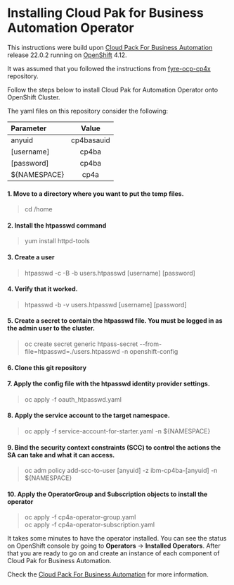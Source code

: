 # Installing Cloud Pak for Business Automation Operator

This instructions were build upon [Cloud Pack For Business Automation](https://www.ibm.com/docs/en/cloud-paks/cp-biz-automation/22.0.2) release 22.0.2 running on [OpenShift](https://docs.openshift.com/container-platform/4.12/welcome/index.html) 4.12.

It was assumed that you followed the instructions from [fyre-ocp-cp4x](https://github.com/alexandrezanetti/fyre-ocp-cp4x) repository.

Follow the steps below to install Cloud Pak for Automation Operator onto OpenShift Cluster.

The yaml files on this repository consider the following:

|Parameter|Value|
|:---------------|:----------:|
|anyuid|cp4basauid|
|[username]|cp4ba|
|[password]|cp4ba|
|${NAMESPACE}|cp4a|


#### 1. Move to a directory where you want to put the temp files.
> cd /home

#### 2. Install the htpasswd command
> yum install httpd-tools

#### 3. Create a user
> htpasswd -c -B -b users.htpasswd [username] [password]

#### 4. Verify that it worked.
> htpasswd -b -v users.htpasswd [username] [password]

#### 5. Create a secret to contain the htpasswd file. You must be logged in as the admin user to the cluster.
> oc create secret generic htpass-secret --from-file=htpasswd=./users.htpasswd -n openshift-config

#### 6. Clone this git repository

#### 7. Apply the config file with the htpasswd identity provider settings.
> oc apply -f oauth_htpasswd.yaml

#### 8. Apply the service account to the target namespace.
> oc apply -f service-account-for-starter.yaml -n ${NAMESPACE}

#### 9. Bind the security context constraints (SCC) to control the actions the SA can take and what it can access.
> oc adm policy add-scc-to-user [anyuid] -z ibm-cp4ba-[anyuid] -n ${NAMESPACE}

#### 10. Apply the OperatorGroup and Subscription objects to install the operator
> oc apply -f cp4a-operator-group.yaml<br>
> oc apply -f cp4a-operator-subscription.yaml

It takes some minutes to have the operator installed. You can see the status on OpenShift console by going to **Operators** -> **Installed Operators**.
After that you are ready to go on and create an instance of each component of Cloud Pak for Business Automation.

Check the [Cloud Pack For Business Automation](https://www.ibm.com/docs/en/cloud-paks/cp-biz-automation/22.0.2) for more information.

